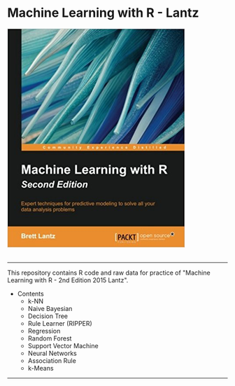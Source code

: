 # Machine Learning with R - Lantz<br>
![book_cover](./Machine_Learning_with_R_Lantz_img.jpg)
<br>
<br>
<hr>
This repository contains R code and raw data for practice of  "Machine Learning with R - 2nd Edition 2015 Lantz".

* Contents
	- k-NN
	- Naive Bayesian
	- Decision Tree
	- Rule Learner (RIPPER)
	- Regression
	- Random Forest
	- Support Vector Machine
	- Neural Networks
	- Association Rule
	- k-Means

<hr>
<br>